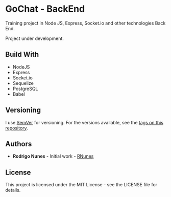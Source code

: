
# GoChat - BackEnd

Training project in Node JS, Express, Socket.io and other technologies Back End.

Project under development.

## Build With
  * NodeJS
  * Express
  * Socket.io
  * Sequelize
  * PostgreSQL
  * Babel

## Versioning
I use [SemVer](https://semver.org/) for versioning. For the versions available, see the [tags on this repository](https://github.com/RNunes13/MyPersonalWebsite/tags).

## Authors
  * **Rodrigo Nunes** - Initial work - [RNunes](https://github.com/RNunes13)

## License
This project is licensed under the MIT License - see the LICENSE file for details.
